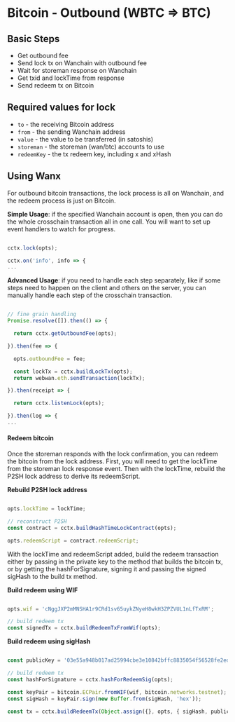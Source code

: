 # Bitcoin - Outbound (WBTC ⇒  BTC)

## Basic Steps

- Get outbound fee
- Send lock tx on Wanchain with outbound fee
- Wait for storeman response on Wanchain
- Get txid and lockTime from response
- Send redeem tx on Bitcoin

## Required values for lock

- `to` - the receiving Bitcoin address
- `from` - the sending Wanchain address
- `value` - the value to be transferred (in satoshis)
- `storeman` - the storeman (wan/btc) accounts to use
- `redeemKey` - the tx redeem key, including x and xHash

## Using Wanx

For outbound bitcoin transactions, the lock process is all on Wanchain, and the
redeem process is just on Bitcoin.


__Simple Usage__: if the specified Wanchain account is open, then you can do
the whole crosschain transaction all in one call. You will want to set up event
handlers to watch for progress.

```javascript

cctx.lock(opts);

cctx.on('info', info => {
...

```


__Advanced Usage__: if you need to handle each step separately, like if some
steps need to happen on the client and others on the server, you can manually
handle each step of the crosschain transaction.

```javascript

// fine grain handling
Promise.resolve([]).then(() => {

  return cctx.getOutboundFee(opts);

}).then(fee => {

  opts.outboundFee = fee;

  const lockTx = cctx.buildLockTx(opts);
  return webwan.eth.sendTransaction(lockTx);

}).then(receipt => {

  return cctx.listenLock(opts);

}).then(log => {
...


```

#### Redeem bitcoin

Once the storeman responds with the lock confirmation, you can redeem the
bitcoin from the lock address. First, you will need to get the lockTime from
the storeman lock response event. Then with the lockTime, rebuild the P2SH lock
address to derive its redeemScript.

__Rebuild P2SH lock address__

```javascript

opts.lockTime = lockTime;

// reconstruct P2SH
const contract = cctx.buildHashTimeLockContract(opts);

opts.redeemScript = contract.redeemScript;

```

With the lockTime and redeemScript added, build the redeem transaction either
by passing in the private key to the method that builds the bitcoin tx, or by
getting the hashForSignature, signing it and passing the signed sigHash to the
build tx method.

__Build redeem using WIF__

```javascript

opts.wif = 'cNggJXP2mMNSHA1r9CRd1sv65uykZNyeH8wkH3ZPZVUL1nLfTxRM';

// build redeem tx
const signedTx = cctx.buildRedeemTxFromWif(opts);

```

__Build redeem using sigHash__

```javascript

const publicKey = '03e55a948b017ad25994cbe3e10842bffc8835054f56528fe2ed32b9e6ec853e4c';

// build redeem tx
const hashForSignature = cctx.hashForRedeemSig(opts);

const keyPair = bitcoin.ECPair.fromWIF(wif, bitcoin.networks.testnet);
const sigHash = keyPair.sign(new Buffer.from(sigHash, 'hex'));

const tx = cctx.buildRedeemTx(Object.assign({}, opts, { sigHash, publicKey }));

```
